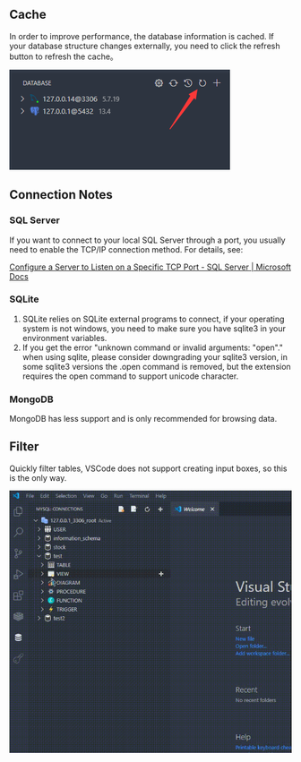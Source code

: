 

## Cache

In order to improve performance, the database information is cached. If your database structure changes externally, you need to click the refresh button to refresh the cache。

![img](images/1638342622208.png)

## Connection Notes

### SQL Server

If you want to connect to your local SQL Server through a port, you usually need to enable the TCP/IP connection method. For details, see:

[Configure a Server to Listen on a Specific TCP Port - SQL Server | Microsoft Docs](https://docs.microsoft.com/en-us/sql/database-engine/configure-windows/configure-a-server-to-listen-on-a-specific-tcp-port?view=sql-server-ver15#SSMSProcedure)

### SQLite

1. SQLite relies on SQLite external programs to connect, if your operating system is not windows, you need to make sure you have sqlite3 in your environment variables.
2. If you get the error "unknown command or invalid arguments: "open"." when using sqlite, please consider downgrading your sqlite3 version, in some sqlite3 versions the .open command is removed, but the extension requires the open command to support unicode character.

### MongoDB

MongoDB has less support and is only recommended for browsing data.

## Filter

Quickly filter tables, VSCode does not support creating input boxes, so this is the only way.

![filter](images/filter.gif)

